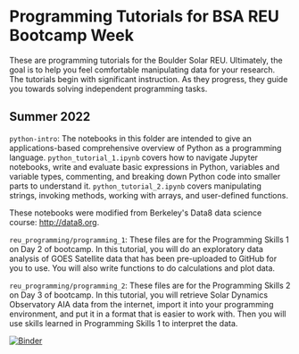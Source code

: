 # Programming Tutorials for BSA REU Bootcamp Week
These are programming tutorials for the Boulder Solar REU. Ultimately, the goal is to help you feel comfortable manipulating data for your research. The tutorials begin with significant instruction. As they progress, they guide you towards solving independent programming tasks.
## Summer 2022

`python-intro`: The notebooks in this folder are intended to give an applications-based comprehensive overview of Python as a programming language. `python_tutorial_1.ipynb` covers how to navigate Jupyter notebooks, write and evaluate basic expressions in Python, variables and variable types, commenting, and breaking down Python code into smaller parts to understand it. `python_tutorial_2.ipynb` covers manipulating strings, invoking methods, working with arrays, and user-defined functions.

These notebooks were modified from Berkeley's Data8 data science course: http://data8.org.

`reu_programming/programming_1`: These files are for the Programming Skills 1 on Day 2 of bootcamp. In this tutorial, you will do an exploratory data analysis of GOES Satellite data that has been pre-uploaded to GitHub for you to use. You will also write functions to do calculations and plot data.

`reu_programming/programming_2`: These files are for the Programming Skills 2 on Day 3 of bootcamp. In this tutorial, you will retrieve Solar Dynamics Observatory AIA data from the internet, import it into your programming environment, and put it in a format that is easier to work with. Then you will use skills learned in Programming Skills 1 to interpret the data.

[![Binder](https://mybinder.org/badge_logo.svg)](https://mybinder.org/v2/gh/bouldersolarreu/programming-tutorials/main)
